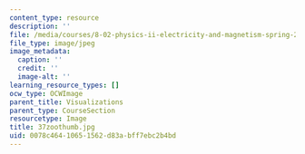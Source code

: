 ```yaml
---
content_type: resource
description: ''
file: /media/courses/8-02-physics-ii-electricity-and-magnetism-spring-2007/0078c46410651562d83abff7ebc2b4bd_37zoothumb.jpg
file_type: image/jpeg
image_metadata:
  caption: ''
  credit: ''
  image-alt: ''
learning_resource_types: []
ocw_type: OCWImage
parent_title: Visualizations
parent_type: CourseSection
resourcetype: Image
title: 37zoothumb.jpg
uid: 0078c464-1065-1562-d83a-bff7ebc2b4bd
---
```

